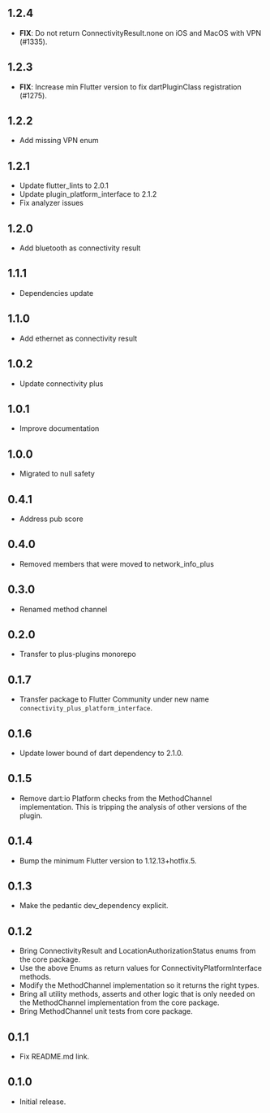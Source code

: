 ## 1.2.4

 - **FIX**: Do not return ConnectivityResult.none on iOS and MacOS with VPN (#1335).

## 1.2.3

 - **FIX**: Increase min Flutter version to fix dartPluginClass registration (#1275).

## 1.2.2

- Add missing VPN enum

## 1.2.1

- Update flutter_lints to 2.0.1
- Update plugin_platform_interface to 2.1.2
- Fix analyzer issues

## 1.2.0

- Add bluetooth as connectivity result

## 1.1.1

- Dependencies update

## 1.1.0

- Add ethernet as connectivity result

## 1.0.2

- Update connectivity plus

## 1.0.1

- Improve documentation

## 1.0.0

- Migrated to null safety

## 0.4.1

- Address pub score

## 0.4.0

- Removed members that were moved to network_info_plus

## 0.3.0

- Renamed method channel

## 0.2.0

- Transfer to plus-plugins monorepo

## 0.1.7

- Transfer package to Flutter Community under new name `connectivity_plus_platform_interface`.

## 0.1.6

- Update lower bound of dart dependency to 2.1.0.

## 0.1.5

- Remove dart:io Platform checks from the MethodChannel implementation. This is
  tripping the analysis of other versions of the plugin.

## 0.1.4

- Bump the minimum Flutter version to 1.12.13+hotfix.5.

## 0.1.3

- Make the pedantic dev_dependency explicit.

## 0.1.2

- Bring ConnectivityResult and LocationAuthorizationStatus enums from the core package.
- Use the above Enums as return values for ConnectivityPlatformInterface methods.
- Modify the MethodChannel implementation so it returns the right types.
- Bring all utility methods, asserts and other logic that is only needed on the MethodChannel implementation from the core package.
- Bring MethodChannel unit tests from core package.

## 0.1.1

- Fix README.md link.

## 0.1.0

- Initial release.
